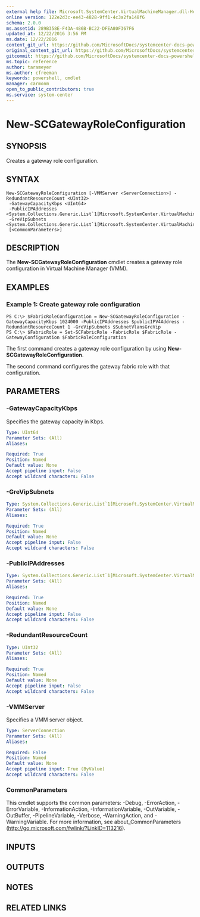```yaml
---
external help file: Microsoft.SystemCenter.VirtualMachineManager.dll-Help.xml
online version: 122e2d3c-ee43-4828-9ff1-4c3a2fa148f6
schema: 2.0.0
ms.assetid: 289B358E-F43A-486B-BC22-DFEA80F367F6
updated_at: 12/22/2016 3:56 PM
ms.date: 12/22/2016
content_git_url: https://github.com/MicrosoftDocs/systemcenter-docs-powershell/blob/master/systemcenter-cmdlets/SystemCenter2016/VirtualMachineManager/vlatest/New-SCGatewayRoleConfiguration.md
original_content_git_url: https://github.com/MicrosoftDocs/systemcenter-docs-powershell/blob/master/systemcenter-cmdlets/SystemCenter2016/VirtualMachineManager/vlatest/New-SCGatewayRoleConfiguration.md
gitcommit: https://github.com/MicrosoftDocs/systemcenter-docs-powershell/blob/96e5647587661652225fbdd2c797cd4d59d542bc/systemcenter-cmdlets/SystemCenter2016/VirtualMachineManager/vlatest/New-SCGatewayRoleConfiguration.md
ms.topic: reference
author: tarameyer
ms.author: cfreeman
keywords: powershell, cmdlet
manager: carmonm
open_to_public_contributors: true
ms.service: system-center
---
```


# New-SCGatewayRoleConfiguration

## SYNOPSIS
Creates a gateway role configuration.

## SYNTAX

```
New-SCGatewayRoleConfiguration [-VMMServer <ServerConnection>] -RedundantResourceCount <UInt32>
 -GatewayCapacityKbps <UInt64>
 -PublicIPAddresses <System.Collections.Generic.List`1[Microsoft.SystemCenter.VirtualMachineManager.AllocatedIPAddress]>
 -GreVipSubnets <System.Collections.Generic.List`1[Microsoft.SystemCenter.VirtualMachineManager.SubnetVLan]>
 [<CommonParameters>]
```

## DESCRIPTION
The **New-SCGatewayRoleConfiguration** cmdlet creates a gateway role configuration in Virtual Machine Manager (VMM).

## EXAMPLES

### Example 1: Create gateway role configuration
```
PS C:\> $FabricRoleConfiguration = New-SCGatewayRoleConfiguration -GatewayCapacityKbps 1024000 -PublicIPAddresses $publicIPV4Address -RedundantResourceCount 1 -GreVipSubnets $SubnetVlansGreVip
PS C:\> $FabricRole = Set-SCFabricRole -FabricRole $FabricRole -GatewayConfiguration $FabricRoleConfiguration
```

The first command creates a gateway role configuration by using **New-SCGatewayRoleConfiguration**.

The second command configures the gateway fabric role with that configuration.

## PARAMETERS

### -GatewayCapacityKbps
Specifies the gateway capacity in Kbps.

```yaml
Type: UInt64
Parameter Sets: (All)
Aliases: 

Required: True
Position: Named
Default value: None
Accept pipeline input: False
Accept wildcard characters: False
```

### -GreVipSubnets


```yaml
Type: System.Collections.Generic.List`1[Microsoft.SystemCenter.VirtualMachineManager.SubnetVLan]
Parameter Sets: (All)
Aliases: 

Required: True
Position: Named
Default value: None
Accept pipeline input: False
Accept wildcard characters: False
```

### -PublicIPAddresses
```yaml
Type: System.Collections.Generic.List`1[Microsoft.SystemCenter.VirtualMachineManager.AllocatedIPAddress]
Parameter Sets: (All)
Aliases: 

Required: True
Position: Named
Default value: None
Accept pipeline input: False
Accept wildcard characters: False
```

### -RedundantResourceCount
```yaml
Type: UInt32
Parameter Sets: (All)
Aliases: 

Required: True
Position: Named
Default value: None
Accept pipeline input: False
Accept wildcard characters: False
```

### -VMMServer
Specifies a VMM server object.

```yaml
Type: ServerConnection
Parameter Sets: (All)
Aliases: 

Required: False
Position: Named
Default value: None
Accept pipeline input: True (ByValue)
Accept wildcard characters: False
```

### CommonParameters
This cmdlet supports the common parameters: -Debug, -ErrorAction, -ErrorVariable, -InformationAction, -InformationVariable, -OutVariable, -OutBuffer, -PipelineVariable, -Verbose, -WarningAction, and -WarningVariable. For more information, see about_CommonParameters (http://go.microsoft.com/fwlink/?LinkID=113216).

## INPUTS

## OUTPUTS

## NOTES

## RELATED LINKS

